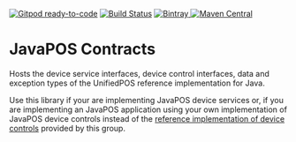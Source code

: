 [![Gitpod ready-to-code](https://img.shields.io/badge/Gitpod-ready--to--code-blue?logo=gitpod)](https://gitpod.io/#https://github.com/JavaPOSWorkingGroup/javapos-contracts)
[![Build Status](https://github.com/JavaPOSWorkingGroup/javapos-contracts/workflows/Build/badge.svg)](https://github.com/JavaPOSWorkingGroup/javapos-contracts/actions)
[![Bintray](https://api.bintray.com/packages/javaposworkinggroup/maven/javapos-contracts/images/download.svg) ](https://bintray.com/javaposworkinggroup/maven/javapos-contracts/_latestVersion)
[![Maven Central](https://maven-badges.herokuapp.com/maven-central/org.javapos/javapos-contracts/badge.svg)](https://maven-badges.herokuapp.com/maven-central/org.javapos/javapos-contracts/)

JavaPOS Contracts 
=================

Hosts the device service interfaces, device control interfaces, data and exception types of the UnifiedPOS reference implementation for Java.

Use this library if your are implementing JavaPOS device services or, if you are implementing an JavaPOS application using your own implementation of JavaPOS device controls instead of the [reference implementation of device controls](https://github.com/JavaPOSWorkingGroup/javapos-controls) provided by this group.
